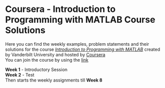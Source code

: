 # Coursera - Introduction to Programming with MATLAB Course Solutions

Here you can find the weekly examples, problem statements and their solutions for the course <u>_Introduction to Programming with MATLAB_</u> created by Vanderbilt University and hosted by [Coursera](https://www.coursera.org/)<br/>
You can join the course by using the [link](https://www.coursera.org/learn/matlab)<br/>

**Week 1** - Introductory Session<br/>
**Week 2** - Test<br/>
Then starts the weekly assignments till **Week 8**<br/>

